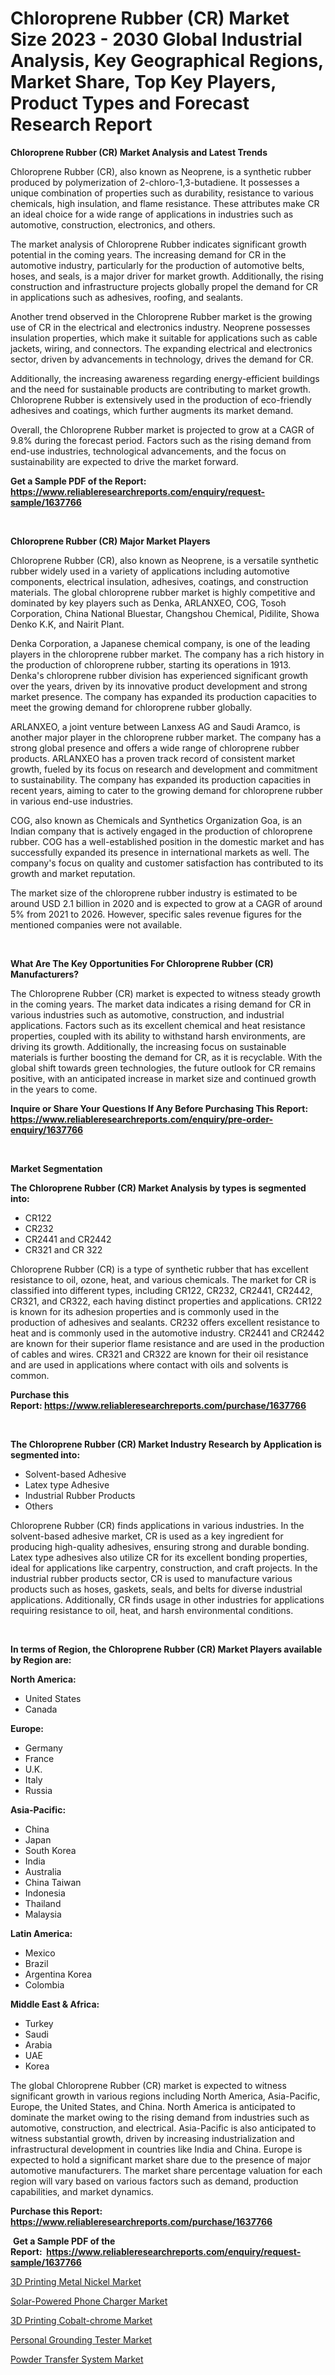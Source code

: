 <p><h1>Chloroprene Rubber (CR) Market Size 2023 - 2030 Global Industrial Analysis, Key Geographical Regions, Market Share, Top Key Players, Product Types and Forecast Research Report</h1></p><p><strong>Chloroprene Rubber (CR) Market Analysis and Latest Trends</strong></p>
<p><p>Chloroprene Rubber (CR), also known as Neoprene, is a synthetic rubber produced by polymerization of 2-chloro-1,3-butadiene. It possesses a unique combination of properties such as durability, resistance to various chemicals, high insulation, and flame resistance. These attributes make CR an ideal choice for a wide range of applications in industries such as automotive, construction, electronics, and others.</p><p>The market analysis of Chloroprene Rubber indicates significant growth potential in the coming years. The increasing demand for CR in the automotive industry, particularly for the production of automotive belts, hoses, and seals, is a major driver for market growth. Additionally, the rising construction and infrastructure projects globally propel the demand for CR in applications such as adhesives, roofing, and sealants.</p><p>Another trend observed in the Chloroprene Rubber market is the growing use of CR in the electrical and electronics industry. Neoprene possesses insulation properties, which make it suitable for applications such as cable jackets, wiring, and connectors. The expanding electrical and electronics sector, driven by advancements in technology, drives the demand for CR.</p><p>Additionally, the increasing awareness regarding energy-efficient buildings and the need for sustainable products are contributing to market growth. Chloroprene Rubber is extensively used in the production of eco-friendly adhesives and coatings, which further augments its market demand.</p><p>Overall, the Chloroprene Rubber market is projected to grow at a CAGR of 9.8% during the forecast period. Factors such as the rising demand from end-use industries, technological advancements, and the focus on sustainability are expected to drive the market forward.</p></p>
<p><strong>Get a Sample PDF of the Report:&nbsp; <a href="https://www.reliableresearchreports.com/enquiry/request-sample/1637766">https://www.reliableresearchreports.com/enquiry/request-sample/1637766</a></strong></p>
<p>&nbsp;</p>
<p><strong>Chloroprene Rubber (CR) Major Market Players</strong></p>
<p><p>Chloroprene Rubber (CR), also known as Neoprene, is a versatile synthetic rubber widely used in a variety of applications including automotive components, electrical insulation, adhesives, coatings, and construction materials. The global chloroprene rubber market is highly competitive and dominated by key players such as Denka, ARLANXEO, COG, Tosoh Corporation, China National Bluestar, Changshou Chemical, Pidilite, Showa Denko K.K, and Nairit Plant.</p><p>Denka Corporation, a Japanese chemical company, is one of the leading players in the chloroprene rubber market. The company has a rich history in the production of chloroprene rubber, starting its operations in 1913. Denka's chloroprene rubber division has experienced significant growth over the years, driven by its innovative product development and strong market presence. The company has expanded its production capacities to meet the growing demand for chloroprene rubber globally.</p><p>ARLANXEO, a joint venture between Lanxess AG and Saudi Aramco, is another major player in the chloroprene rubber market. The company has a strong global presence and offers a wide range of chloroprene rubber products. ARLANXEO has a proven track record of consistent market growth, fueled by its focus on research and development and commitment to sustainability. The company has expanded its production capacities in recent years, aiming to cater to the growing demand for chloroprene rubber in various end-use industries.</p><p>COG, also known as Chemicals and Synthetics Organization Goa, is an Indian company that is actively engaged in the production of chloroprene rubber. COG has a well-established position in the domestic market and has successfully expanded its presence in international markets as well. The company's focus on quality and customer satisfaction has contributed to its growth and market reputation.</p><p>The market size of the chloroprene rubber industry is estimated to be around USD 2.1 billion in 2020 and is expected to grow at a CAGR of around 5% from 2021 to 2026. However, specific sales revenue figures for the mentioned companies were not available.</p></p>
<p>&nbsp;</p>
<p><strong>What Are The Key Opportunities For Chloroprene Rubber (CR) Manufacturers?</strong></p>
<p><p>The Chloroprene Rubber (CR) market is expected to witness steady growth in the coming years. The market data indicates a rising demand for CR in various industries such as automotive, construction, and industrial applications. Factors such as its excellent chemical and heat resistance properties, coupled with its ability to withstand harsh environments, are driving its growth. Additionally, the increasing focus on sustainable materials is further boosting the demand for CR, as it is recyclable. With the global shift towards green technologies, the future outlook for CR remains positive, with an anticipated increase in market size and continued growth in the years to come.</p></p>
<p><strong>Inquire or Share Your Questions If Any Before Purchasing This Report: <a href="https://www.reliableresearchreports.com/enquiry/pre-order-enquiry/1637766">https://www.reliableresearchreports.com/enquiry/pre-order-enquiry/1637766</a></strong></p>
<p>&nbsp;</p>
<p><strong>Market Segmentation</strong></p>
<p><strong>The Chloroprene Rubber (CR) Market Analysis by types is segmented into:</strong></p>
<p><ul><li>CR122</li><li>CR232</li><li>CR2441 and CR2442</li><li>CR321 and CR 322</li></ul></p>
<p><p>Chloroprene Rubber (CR) is a type of synthetic rubber that has excellent resistance to oil, ozone, heat, and various chemicals. The market for CR is classified into different types, including CR122, CR232, CR2441, CR2442, CR321, and CR322, each having distinct properties and applications. CR122 is known for its adhesion properties and is commonly used in the production of adhesives and sealants. CR232 offers excellent resistance to heat and is commonly used in the automotive industry. CR2441 and CR2442 are known for their superior flame resistance and are used in the production of cables and wires. CR321 and CR322 are known for their oil resistance and are used in applications where contact with oils and solvents is common.</p></p>
<p><strong>Purchase this Report:&nbsp;<a href="https://www.reliableresearchreports.com/purchase/1637766">https://www.reliableresearchreports.com/purchase/1637766</a></strong></p>
<p>&nbsp;</p>
<p><strong>The Chloroprene Rubber (CR) Market Industry Research by Application is segmented into:</strong></p>
<p><ul><li>Solvent-based Adhesive</li><li>Latex type Adhesive</li><li>Industrial Rubber Products</li><li>Others</li></ul></p>
<p><p>Chloroprene Rubber (CR) finds applications in various industries. In the solvent-based adhesive market, CR is used as a key ingredient for producing high-quality adhesives, ensuring strong and durable bonding. Latex type adhesives also utilize CR for its excellent bonding properties, ideal for applications like carpentry, construction, and craft projects. In the industrial rubber products sector, CR is used to manufacture various products such as hoses, gaskets, seals, and belts for diverse industrial applications. Additionally, CR finds usage in other industries for applications requiring resistance to oil, heat, and harsh environmental conditions.</p></p>
<p>&nbsp;</p>
<p><strong>In terms of Region, the Chloroprene Rubber (CR) Market Players available by Region are:</strong></p>
<p>
    <p> <strong> North America: </strong>
        <ul>
            <li>United States</li>
            <li>Canada</li>
        </ul>
        </p> 
    <p> <strong> Europe: </strong>
        <ul>
            <li>Germany</li>
            <li>France</li>
            <li>U.K.</li>
            <li>Italy</li>
            <li>Russia</li>
        </ul>
        </p> 
    <p> <strong> Asia-Pacific: </strong>
        <ul>
            <li>China</li>
            <li>Japan</li>
            <li>South Korea</li>
            <li>India</li>
            <li>Australia</li>
            <li>China Taiwan</li>
            <li>Indonesia</li>
            <li>Thailand</li>
            <li>Malaysia</li>
        </ul>
        </p> 
    <p> <strong> Latin America: </strong>
        <ul>
            <li>Mexico</li>
            <li>Brazil</li>
            <li>Argentina Korea</li>
            <li>Colombia</li>
        </ul>
        </p> 
    <p> <strong> Middle East & Africa: </strong>
        <ul>
            <li>Turkey</li>
            <li>Saudi</li>
            <li>Arabia</li>
            <li>UAE</li>
            <li>Korea</li>
        </ul>
    </p>
    </p>
<p><p>The global Chloroprene Rubber (CR) market is expected to witness significant growth in various regions including North America, Asia-Pacific, Europe, the United States, and China. North America is anticipated to dominate the market owing to the rising demand from industries such as automotive, construction, and electrical. Asia-Pacific is also anticipated to witness substantial growth, driven by increasing industrialization and infrastructural development in countries like India and China. Europe is expected to hold a significant market share due to the presence of major automotive manufacturers. The market share percentage valuation for each region will vary based on various factors such as demand, production capabilities, and market dynamics.</p></p>
<p><strong>Purchase this Report: <a href="https://www.reliableresearchreports.com/purchase/1637766">https://www.reliableresearchreports.com/purchase/1637766</a></strong></p>
<p>&nbsp;<strong>Get a Sample PDF of the Report:&nbsp;&nbsp;<a href="https://www.reliableresearchreports.com/enquiry/request-sample/1637766">https://www.reliableresearchreports.com/enquiry/request-sample/1637766</a></strong></p>
<p><strong></strong></p>
<p><p><a href="https://www.linkedin.com/pulse/3d-printing-metal-nickel-market-size-share-global-analysis-s1mjc/">3D Printing Metal Nickel Market</a></p><p><a href="https://www.linkedin.com/pulse/solar-powered-phone-charger-market-insights-players-forecast-z9cfe/">Solar-Powered Phone Charger Market</a></p><p><a href="https://www.linkedin.com/pulse/decoding-3d-printing-cobalt-chrome-market-deep-dive-latest-l8j0c/">3D Printing Cobalt-chrome Market</a></p><p><a href="https://medium.com/@andem140256/personal-grounding-tester-market-size-growth-forecast-2023-2030-3f46875c786e">Personal Grounding Tester Market</a></p><p><a href="https://medium.com/@mariad13206/powder-transfer-system-market-size-growth-forecast-2023-2030-df48c1faa507">Powder Transfer System Market</a></p></p>